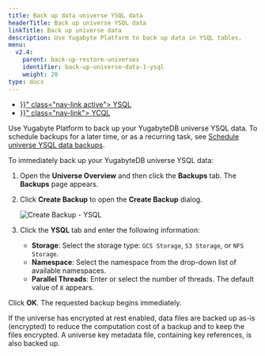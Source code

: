 ```yaml
---
title: Back up data universe YSQL data
headerTitle: Back up universe YSQL data
linkTitle: Back up universe data
description: Use Yugabyte Platform to back up data in YSQL tables.
menu:
  v2.4:
    parent: back-up-restore-universes
    identifier: back-up-universe-data-1-ysql
    weight: 20
type: docs
---
```


<ul class="nav nav-tabs-alt nav-tabs-yb">

  <li >
    <a href="{{< relref "./ysql.md" >}}" class="nav-link active">
      <i class="icon-postgres" aria-hidden="true"></i>
      YSQL
    </a>
  </li>

  <li >
    <a href="{{< relref "./ycql.md" >}}" class="nav-link">
      <i class="icon-cassandra" aria-hidden="true"></i>
      YCQL
    </a>
  </li>

</ul>

Use Yugabyte Platform to back up your YugabyteDB universe YSQL data. To schedule backups for a later time, or as a recurring task, see [Schedule universe YSQL data backups](../../schedule-data-backups/ysql).

To immediately back up your YugabyteDB universe YSQL data:

1. Open the **Universe Overview** and then click the **Backups** tab. The **Backups** page appears.
2. Click **Create Backup** to open the **Create Backup** dialog.

    ![Create Backup - YSQL](/images/yp/create-backup-ysql.png)

3. Click the **YSQL** tab and enter the following information:

    - **Storage**: Select the storage type: `GCS Storage`, `S3 Storage`, or `NFS Storage`.
    - **Namespace**: Select the namespace from the drop-down list of available namespaces.
    - **Parallel Threads**: Enter or select the number of threads. The default value of `8` appears.

Click **OK**. The requested backup begins immediately.

If the universe has encrypted at rest enabled, data files are backed up as-is (encrypted) to reduce the computation cost of a backup and to keep the files encrypted.
A universe key metadata file, containing key references, is also backed up.
